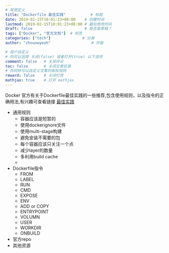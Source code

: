 ```yaml
---
# 常用定义
title: "Dockerfile 最佳实践"           # 标题
date: 2019-02-15T10:01:23+08:00    # 创建时间
lastmod: 2019-02-15T10:01:23+08:00 # 最后修改时间
draft: false                       # 是否是草稿？
tags: ["Docker", "官方文档"]  # 标签
categories: ["tech"]              # 分类
author: "zhouxwyeah"                  # 作者

# 用户自定义
# 你可以选择 关闭(false) 或者打开(true) 以下选项
comment: false   # 关闭评论
toc: false       # 关闭文章目录
# 你同样可以自定义文章的版权规则
reward: false	 # 关闭打赏
mathjax: true    # 打开 mathjax
---
```


Docker 官方有关于Dockerfile最佳实践的一些推荐,包含使用规则，以及指令的正确用法,有兴趣可查看链接 [最佳实践](https://docs.docker.com/v17.09/engine/userguide/eng-image/dockerfile_best-practices/)



* 通用规则
    - 容器应该是短暂的
    - 使用dockerignore文件
    - 使用multi-stage构建
    - 避免安装不需要的包
    - 每个容器应该只关注一个点
    - 减少layer的数量
    - 多利用build cache
    - 
* Dockerfile指令
    - FROM
    - LABEL
    - RUN
    - CMD
    - EXPOSE
    - ENV
    - ADD or COPY 
    - ENTRYPOINT
    - VOLUMN
    - USER
    - WORKDIR
    - ONBUILD
* 官方repo
* 其他资源
 